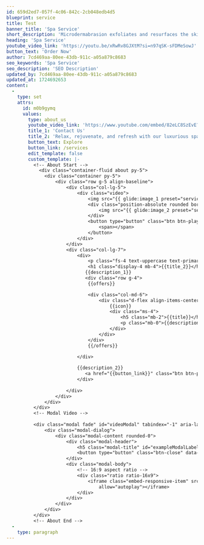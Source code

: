 ```yaml
---
id: 659d2ed7-057f-4c06-842c-2cb048edb4d5
blueprint: service
title: Test
banner_title: 'Spa Service'
short_description: 'Microdermabrasion exfoliates and resurfaces the skin, reducing fine lines, wrinkles, and hyperpigmentation. Gentle yet effective, it reveals smoother, brighter, and more radiant complexion instantly.'
heading: 'Spa Service'
youtube_video_link: 'https://youtu.be/xRwRv8GJXtM?si=n97qSK-sFDMeSowJ'
button_text: 'Order Now'
author: 7cd469aa-80ee-43db-911c-a05a879c8683
seo_keywords: 'Spa Service'
seo_description: 'SEO Description'
updated_by: 7cd469aa-80ee-43db-911c-a05a879c8683
updated_at: 1724692653
content:
  -
    type: set
    attrs:
      id: m0b9gymq
      values:
        type: about_us
        youtube_video_link: 'https://www.youtube.com/embed/82eLC8SzEvE?si=8mK_evhU0s9l4i_l'
        title_1: 'Contact Us'
        title_2: 'Relax, rejuvenate, and refresh with our luxurious spa and beauty treatments.'
        button_text: Explore
        button_link: /services
        edit_template: false
        custom_template: |-
          <!-- About Start -->
            <div class="container-fluid about py-5">
              <div class="container py-5">
                  <div class="row g-5 align-baseline">
                      <div class="col-lg-5">
                          <div class="video">
                              <img src="{{ glide:image_1 preset="service_image_1" }}" class="img-fluid rounded" alt="{{title}}">
                              <div class="position-absolute rounded border-5 border-top border-start border-white" style="bottom: 0; right: 0;;">
                                  <img src="{{ glide:image_2 preset="service_image_2" }}" class="img-fluid rounded" alt="{{title}}" style="width: 300px; height: 200px;">
                              </div>
                              <button type="button" class="btn btn-play" data-bs-toggle="modal" data-src="{{youtube_video_link}}" data-bs-target="#videoModal">
                                  <span></span>
                              </button>
                          </div>
                      </div>
                      <div class="col-lg-7">
                          <div>
                              <p class="fs-4 text-uppercase text-primary">{{title_1}}</p>
                              <h1 class="display-4 mb-4">{{title_2}}</h1>
                             {{description_1}}
                             <div class="row g-4">
                              {{offers}}

                              <div class="col-md-6">
                                  <div class="d-flex align-items-center">
                                      {{icon}}
                                      <div class="ms-4">
                                          <h5 class="mb-2">{{title}}</h5>
                                          <p class="mb-0">{{description}}</p>
                                      </div>
                                  </div>
                              </div>
                              {{/offers}}

                          </div>
                        
                          {{description_2}}
                             <a href="{{button_link}}" class="btn btn-primary btn-primary-outline-0 rounded-pill py-3 px-5" target="{{button_target}}">{{button_text}}</a>
                          </div>
                        
                      </div> 
                  </div>
              </div>
          </div>
          <!-- Modal Video -->
           
          <div class="modal fade" id="videoModal" tabindex="-1" aria-labelledby="exampleModalLabel" aria-hidden="true">
              <div class="modal-dialog">
                  <div class="modal-content rounded-0">
                      <div class="modal-header">
                          <h5 class="modal-title" id="exampleModalLabel">{{title_2}}</h5>
                          <button type="button" class="btn-close" data-bs-dismiss="modal" aria-label="Close"></button>
                      </div>
                      <div class="modal-body">
                          <!-- 16:9 aspect ratio -->
                          <div class="ratio ratio-16x9">
                              <iframe class="embed-responsive-item" src="" id="video" allowfullscreen allowscriptaccess="always"
                                  allow="autoplay"></iframe>
                          </div>
                      </div>
                  </div>
              </div>
          </div>
          <!-- About End -->
  -
    type: paragraph
---
```

